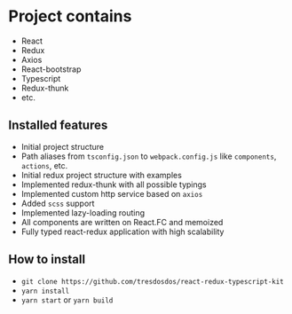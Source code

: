 # Project contains
- React
- Redux
- Axios
- React-bootstrap
- Typescript
- Redux-thunk
- etc.

## Installed features
- Initial project structure
- Path aliases from `tsconfig.json` to `webpack.config.js` like `components`, `actions`, etc.
- Initial redux project structure with examples
- Implemented redux-thunk with all possible typings
- Implemented custom http service based on `axios`
- Added `scss` support
- Implemented lazy-loading routing
- All components are written on React.FC and memoized
- Fully typed react-redux application with high scalability

## How to install
- `git clone https://github.com/tresdosdos/react-redux-typescript-kit`
- `yarn install`
- `yarn start` or `yarn build`
